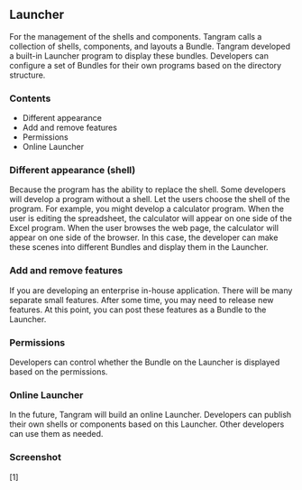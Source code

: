## Launcher

For the management of the shells and components. Tangram calls a collection of shells, components, and layouts a Bundle. Tangram developed a built-in Launcher program to display these bundles. Developers can configure a set of Bundles for their own programs based on the directory structure.

### Contents

- Different appearance
- Add and remove features
- Permissions
- Online Launcher

### Different appearance (shell)

Because the program has the ability to replace the shell. Some developers will develop a program without a shell. Let the users choose the shell of the program. For example, you might develop a calculator program. When the user is editing the spreadsheet, the calculator will appear on one side of the Excel program. When the user browses the web page, the calculator will appear on one side of the browser. In this case, the developer can make these scenes into different Bundles and display them in the Launcher.

### Add and remove features

If you are developing an enterprise in-house application. There will be many separate small features. After some time, you may need to release new features. At this point, you can post these features as a Bundle to the Launcher.

### Permissions

Developers can control whether the Bundle on the Launcher is displayed based on the permissions.

### Online Launcher

In the future, Tangram will build an online Launcher. Developers can publish their own shells or components based on this Launcher. Other developers can use them as needed.

### Screenshot

[1]
